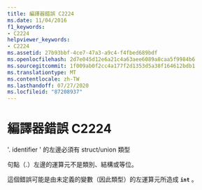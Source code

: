```yaml
---
title: 編譯器錯誤 C2224
ms.date: 11/04/2016
f1_keywords:
- C2224
helpviewer_keywords:
- C2224
ms.assetid: 27b93bbf-4ce7-47a3-a9c4-f4fbed689bdf
ms.openlocfilehash: 2d7e045d12e6a21c4a63aee6089a8caa5f9984b6
ms.sourcegitcommit: 1f009ab0f2cc4a177f2d1353d5a38f164612bdb1
ms.translationtype: MT
ms.contentlocale: zh-TW
ms.lasthandoff: 07/27/2020
ms.locfileid: "87208937"
---
```

# <a name="compiler-error-c2224"></a>編譯器錯誤 C2224

'. identifier ' 的左邊必須有 struct/union 類型

句點（.）左邊的運算元不是類別、結構或等位。

這個錯誤可能是由未定義的變數（因此類型）的左運算元所造成 **`int`** 。
